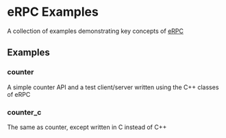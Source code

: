 # eRPC Examples

A collection of examples demonstrating key concepts of [eRPC](https://github.com/EmbeddedRPC/erpc)


## Examples

### counter
A simple counter API and a test client/server written using the C++ classes of eRPC

### counter_c
The same as counter, except written in C instead of C++
